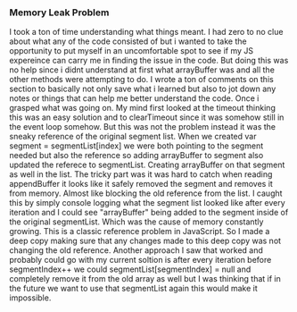 ### Memory Leak Problem

I took a ton of time understanding what things meant. I had zero to no clue about what any of the code consisted of but i wanted to take the opportunity to put myself in an uncomfortable spot to see if my JS expereince can carry me in finding the issue in the code. But doing this was no help since i didnt understand at first what arrayBuffer was and all the other methods were attempting to do. I wrote a ton of comments on this section to basically not only save what i learned but also to jot down any notes or things that can help me better understand the code. Once i grasped what was going on. My mind first looked at the timeout thinking this was an easy solution and to clearTimeout since it was somehow still in the event loop somehow. But this was not the problem instead it was the sneaky reference of the original segment list. When we created var segment = segmentList[index] we were both pointing to the segment needed but also the reference so adding arrayBuffer to segment also updated the referece to segmentList. Creating arrayBuffer on that segment as well in the list. The tricky part was it was hard to catch when reading appendBuffer it looks like it safely removed the segment and removes it from memory. Almost like blocking the old reference from the list. I caught this by simply console logging what the segment list looked like after every iteration and I could see "arrayBuffer" being added to the segment inside of the original segmentList. Which was the cause of memory constantly growing. This is a classic reference problem in JavaScript. So I made a deep copy making sure that any changes made to this deep copy was not changing the old reference. Another approach I saw that worked and probably could go with my current soltion is after every iteration before segmentIndex++ we could segmentList[segmentIndex] = null and completely remove it from the old array as well but I was thinking that if in the future we want to use that segmentList again this would make it impossible.
